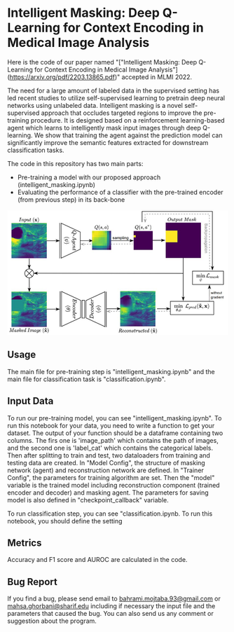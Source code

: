 Intelligent Masking: Deep Q-Learning for Context Encoding in Medical Image Analysis
====
Here is the code of our paper named "["Intelligent Masking: Deep Q-Learning for Context Encoding in Medical Image Analysis"] (https://arxiv.org/pdf/2203.13865.pdf)" accepted in MLMI 2022. 

The need for a large amount of labeled data in the supervised setting has led recent studies to utilize self-supervised learning to pretrain deep neural networks using unlabeled data. Intelligent masking is a novel self-supervised approach that occludes targeted regions to improve the pre-training procedure. It is designed based on a reinforcement learning-based agent which learns to intelligently mask input images through deep Q-learning. We show that training the agent against
the prediction model can significantly improve the semantic features extracted for downstream classification tasks.

The code in this repository has two main parts: 
- Pre-training a model with our proposed approach (intelligent_masking.ipynb)
- Evaluating the performance of a classifier with the pre-trained encoder (from previous step) in its back-bone

![Intelligent-masking overview](https://github.com/mahsa91/IntelligentMasking-MLMI2022/blob/main/intelligent-masking.JPG)



Usage 
------------
The main file for pre-training step is "intelligent_masking.ipynb" and the main file for classification task is "classification.ipynb".


Input Data
------------
To run our pre-training model, you can see "intelligent_masking.ipynb". To run this notebook for your data, you need to write a function to get your dataset. The output of your function should be a dataframe containing two columns. The firs one  is 'image_path' which contains the path of images, and the second one is 'label_cat' which contains the categorical labels. Then after splitting to train and test, two dataloaders from training and testing data are created. In "Model Config", the structure of masking network (agent) and reconstruction network are defined. In "Trainer Config", the parameters for training algorithm are set. Then the "model" variable is the trained model including reconstruction component (trained encoder and decoder) and masking agent. The parameters for saving model is also defined in "checkpoint_callback" variable. 

To run classification step, you can see "classification.ipynb. To run this notebook, you should define the setting 

Metrics
------------
Accuracy and F1 score and AUROC are calculated in the code. 


Bug Report
------------
If you find a bug, please send email to bahrami.mojtaba.93@gmail.com or mahsa.ghorbani@sharif.edu including if necessary the input file and the parameters that caused the bug.
You can also send us any comment or suggestion about the program.

